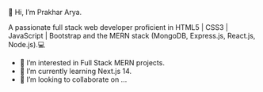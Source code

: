 👋 Hi, I’m Prakhar Arya.

A passionate full stack web developer proficient in HTML5 | CSS3 | JavaScript | Bootstrap and the MERN stack (MongoDB, Express.js, React.js, Node.js).💻

- 👀 I’m interested in Full Stack MERN projects.
- 🌱 I’m currently learning Next.js 14.
- 💞️ I’m looking to collaborate on ...

<!---
prakhar531/prakhar531 is a ✨ special ✨ repository because its `README.md` (this file) appears on your GitHub profile.
You can click the Preview link to take a look at your changes.
--->
